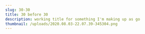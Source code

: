 ```yaml
---
slug: 30-30
title: 30 before 30
description: working title for something I'm making up as go
thumbnail: /uploads/2020.08.03-22.07.39-345304.png
---
```

